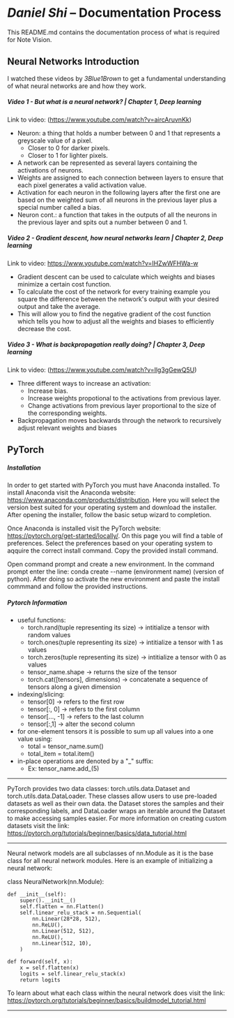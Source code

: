 # *Daniel Shi* – Documentation Process 
This README.md contains the documentation process of what is required for Note Vision.


## Neural Networks Introduction
I watched these videos by *3Blue1Brown* to get a fundamental understanding of what neural networks are and how they work.

##### Video 1 - But what is a neural network? | Chapter 1, Deep learning
Link to video: (https://www.youtube.com/watch?v=aircAruvnKk)
- Neuron: a thing that holds a number between 0 and 1 that represents a greyscale value of a pixel.
    - Closer to 0 for darker pixels.
    - Closer to 1 for lighter pixels.
- A network can be represented as several layers containing the activations of neurons.
- Weights are assigned to each connection between layers to ensure that each pixel generates a valid activation value.
- Activation for each neuron in the following layers after the first one are based on the weighted sum of all neurons in the previous layer plus a special number called a bias.
- Neuron cont.: a function that takes in the outputs of all the neurons in the previous layer and spits out a number between 0 and 1.

##### Video 2 - Gradient descent, how neural networks learn | Chapter 2, Deep learning
Link to video: https://www.youtube.com/watch?v=IHZwWFHWa-w
- Gradient descent can be used to calculate which weights and biases minimize a certain cost function.
- To calculate the cost of the network for every training example you square the difference between the network's output with your desired output and take the average.
- This will allow you to find the negative gradient of the cost function which tells you how to adjust all the weights and biases to efficiently decrease the cost.

##### Video 3 - What is backpropagation really doing? | Chapter 3, Deep learning
Link to video: (https://www.youtube.com/watch?v=Ilg3gGewQ5U)
- Three different ways to increase an activation:
    - Increase bias.
    - Increase weights propotional to the activations from previous layer.
    - Change activations from previous layer proportional to the size of the corresponding weights.
- Backpropagation moves backwards through the network to recursively adjust relevant weights and biases

## PyTorch

##### Installation

In order to get started with PyTorch you must have Anaconda installed. To install Anaconda visit the Anaconda website: https://www.anaconda.com/products/distribution. Here you will select the version best suited for your operating system and download the installer. After opening the installer, follow the basic setup wizard to completion.

Once Anaconda is installed visit the PyTorch website: https://pytorch.org/get-started/locally/. On this page you will find a table of preferences. Select the preferences based on your operating system to aqquire the correct install command. Copy the provided install command.

Open command prompt and create a new environment. In the command prompt enter the line:
conda create --name (environment name) (version of python). After doing so activate the new environment and paste the install commmand and follow the provided instructions.

##### Pytorch Information

- useful functions:
    - torch.rand(tuple representing its size) -> intitialize a tensor with random values 
    - torch.ones(tuple representing its size) -> intitialize a tensor with 1 as values 
    - torch.zeros(tuple representing its size) -> intitialize a tensor with 0 as values
    - tensor_name.shape -> returns the size of the tensor
    - torch.cat([tensors], dimensions) -> concatenate a sequence of tensors along a given dimension
- indexing/slicing:
    - tensor[0] -> refers to the first row
    - tensor[:, 0] -> refers to the first column
    - tensor[..., -1] -> refers to the last column
    - tensor[:,1] -> alter the second column
- for one-element tensors it is possible to sum up all values into a one value using:
    - total = tensor_name.sum()
    - total_item = total.item()
- in-place operations are denoted by a "_" suffix:
    - Ex: tensor_name.add_(5)

---

PyTorch provides two data classes: torch.utils.data.Dataset and torch.utils.data.DataLoader. These classes allow users to use pre-loaded datasets as well as their own data. the Dataset stores the samples and their corresponding labels, and DataLoader wraps an iterable around the Dataset to make accessing samples easier. For more information on creating custom datasets visit the link: https://pytorch.org/tutorials/beginner/basics/data_tutorial.html

---

Neural network models are all subclasses of nn.Module as it is the base class for all neural network modules. Here is an example of initializing a neural network:

class NeuralNetwork(nn.Module):  
    
    def __init__(self):
        super().__init__()
        self.flatten = nn.Flatten()
        self.linear_relu_stack = nn.Sequential(
            nn.Linear(28*28, 512),
            nn.ReLU(),
            nn.Linear(512, 512),
            nn.ReLU(),
            nn.Linear(512, 10),
        )

    def forward(self, x):
        x = self.flatten(x)
        logits = self.linear_relu_stack(x)
        return logits

To learn about what each class within the neural network does visit the link: https://pytorch.org/tutorials/beginner/basics/buildmodel_tutorial.html

---